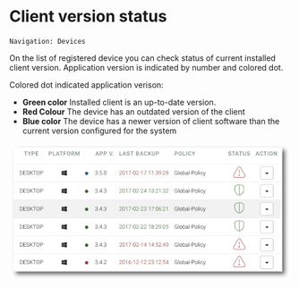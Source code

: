 # Client version status

```text
Navigation: Devices
```

On the list of registered device you can check status of current installed client version. Application version is indicated by number and colored dot.

Colored dot indicated application verison:

* **Green color** Installed client is an up-to-date version.
* **Red Colour** The device has an outdated version of the client
* **Blue color** The device has a newer version of client software than the current version configured for the system

![](../../.gitbook/assets/app_ver_s.png)


